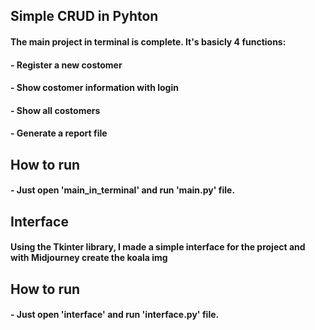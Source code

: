 ## Simple CRUD in Pyhton
<h4> The main project in terminal is complete. It's basicly 4 functions:</h4>
<h4> - Register a new costomer </h4>
<h4> - Show costomer information with login </h4>
<h4> - Show all costomers </h4>
<h4> - Generate a report file </h4>

## How to run
<h4> - Just open 'main_in_terminal' and run 'main.py' file. </h4>

## Interface
<h4> Using the Tkinter library, I made a simple interface for the project 
and with Midjourney create the koala img</h4>

## How to run
<h4> - Just open 'interface' and run 'interface.py' file. </h4>
